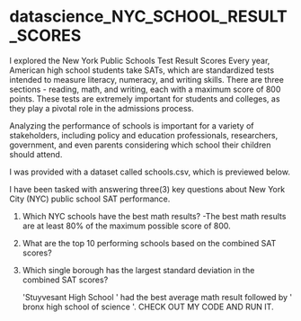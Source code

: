 # datascience_NYC_SCHOOL_RESULT_SCORES
I explored the New York Public Schools Test Result Scores
Every year, American high school students take SATs, which are standardized tests intended to measure literacy, numeracy, and writing skills. There are three sections - reading, math, and writing, each with a maximum score of 800 points. These tests are extremely important for students and colleges, as they play a pivotal role in the admissions process.

Analyzing the performance of schools is important for a variety of stakeholders, including policy and education professionals, researchers, government, and even parents considering which school their children should attend.

I was provided with a dataset called schools.csv, which is previewed below.

I have been tasked with answering three(3) key questions about New York City (NYC) public school SAT performance.
1. Which NYC schools have the best math results?
   -The best math results are at least 80% of the maximum possible score of 800.
3. What are the top 10 performing schools based on the combined SAT scores?
4. Which single borough has the largest standard deviation in the combined SAT scores?

   'Stuyvesant High School ' had the best average math result followed by ' bronx high school of science '. CHECK OUT MY CODE AND RUN IT.
